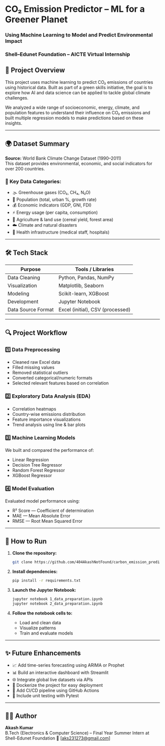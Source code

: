 # CO₂ Emission Predictor – ML for a Greener Planet

### Using Machine Learning to Model and Predict Environmental Impact
### Shell–Edunet Foundation – AICTE Virtual Internship

## 🧠 Project Overview

This project uses machine learning to predict CO₂ emissions of countries using historical data. Built as part of a green skills initiative, the goal is to explore how AI and data science can be applied to tackle global climate challenges.

We analyzed a wide range of socioeconomic, energy, climate, and population features to understand their influence on CO₂ emissions and built multiple regression models to make predictions based on these insights.

---

## 🌍 Dataset Summary

**Source:** World Bank Climate Change Dataset (1990–2011)  
This dataset provides environmental, economic, and social indicators for over 200 countries.

### 📌 Key Data Categories:

- 🌫️ Greenhouse gases (CO₂, CH₄, N₂O)
- 👥 Population (total, urban %, growth rate)
- 💰 Economic indicators (GDP, GNI, FDI)
- ⚡ Energy usage (per capita, consumption)
- 🌾 Agriculture & land use (cereal yield, forest area)
- ☁️ Climate and natural disasters
- 🏥 Health infrastructure (medical staff, hospitals)

---

## 🛠️ Tech Stack

| Purpose              | Tools / Libraries                     |
|----------------------|----------------------------------------|
| Data Cleaning        | Python, Pandas, NumPy                 |
| Visualization        | Matplotlib, Seaborn                   |
| Modeling             | Scikit-learn, XGBoost                 |
| Development          | Jupyter Notebook                      |
| Data Source Format   | Excel (initial), CSV (processed)      |

---

## 🔍 Project Workflow

### 1️⃣ Data Preprocessing
- Cleaned raw Excel data  
- Filled missing values  
- Removed statistical outliers  
- Converted categorical/numeric formats  
- Selected relevant features based on correlation  

### 2️⃣ Exploratory Data Analysis (EDA)
- Correlation heatmaps  
- Country-wise emissions distribution  
- Feature importance visualizations  
- Trend analysis using line & bar plots  

### 3️⃣ Machine Learning Models
We built and compared the performance of:
- Linear Regression  
- Decision Tree Regressor  
- Random Forest Regressor  
- XGBoost Regressor  

### 4️⃣ Model Evaluation
Evaluated model performance using:
- R² Score — Coefficient of determination  
- MAE — Mean Absolute Error  
- RMSE — Root Mean Squared Error  

---

## 🚀 How to Run

1. **Clone the repository:**
   ```bash
   git clone https://github.com/404AkashNotFound/carbon_emission_prediction.git
   ```

2. **Install dependencies:**
   ```bash
   pip install -r requirements.txt
   ```

3. **Launch the Jupyter Notebook:**
   ```bash
   jupyter notebook 1_data_preparation.ipynb
   jupyter notebook 2_data_preparation.ipynb
   
   ```

4. **Follow the notebook cells to:**
   - Load and clean data  
   - Visualize patterns  
   - Train and evaluate models  

---

## ✨ Future Enhancements

- 📈 Add time-series forecasting using ARIMA or Prophet  
- 📊 Build an interactive dashboard with Streamlit  
- 🌐 Integrate global live datasets via APIs  
- 🐳 Dockerize the project for easy deployment  
- 🔁 Add CI/CD pipeline using GitHub Actions  
- 🧪 Include unit testing with Pytest  

---

## 👨‍💻 Author

**Akash Kumar**  
B.Tech (Electronics & Computer Science) – Final Year
Summer Intern at Shell-Edunet Foundation
📧 [aks231273@gmail.com]  
